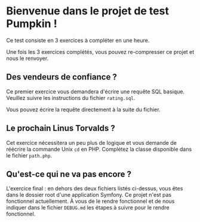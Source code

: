 Bienvenue dans le projet de test Pumpkin !
==========================================

Ce test consiste en 3 exercices à compléter en une heure.

Une fois les 3 exercices complétés, vous pouvez re-compresser ce projet et nous le renvoyer.

Des vendeurs de confiance ?
---------------------------

Ce premier exercice vous demandera d'écrire une requête SQL basique.
Veuillez suivre les instructions du fichier `rating.sql`.

Vous pouvez écrire la requête directement à la suite du fichier.


Le prochain Linus Torvalds ?
----------------------------

Cet exercice nécessitera un peu plus de logique et vous demande de réécrire la commande Unix `cd` en PHP.
Complétez la classe disponible dans le fichier `path.php`.

Qu'est-ce qui ne va pas encore ?
--------------------------------

L'exercice final : en dehors des deux fichiers listés ci-dessus, vous êtes dans le dossier root
d'une application Symfony. Ce projet n'est pas fonctionnel actuellement. À vous de le rendre fonctionnel
et de nous indiquer dans le fichier `DEBUG.md` les étapes à suivre pour le rendre fonctionnel.
